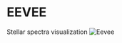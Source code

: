 # EEVEE
 Stellar spectra visualization
![Eevee](https://vignette.wikia.nocookie.net/es.pokemon/images/f/f2/Eevee.png/revision/latest?cb=20150621181400)
